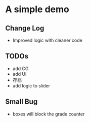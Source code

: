 # A simple demo

## Change Log

* Improved logic with cleaner code

## TODOs

* add CG
* add UI
* 存档
* add logic to slider

## Small Bug

* boxes will block the grade counter